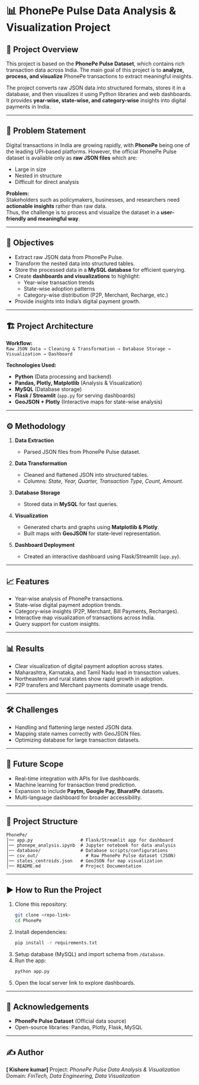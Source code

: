 
# 📊 PhonePe Pulse Data Analysis & Visualization Project

## 📌 Project Overview
This project is based on the **PhonePe Pulse Dataset**, which contains rich transaction data across India. 
The main goal of this project is to **analyze, process, and visualize** PhonePe transactions to extract meaningful insights.

The project converts raw JSON data into structured formats, stores it in a database, and then visualizes it using Python libraries and web dashboards. 
It provides **year-wise, state-wise, and category-wise** insights into digital payments in India.

---

## 🚩 Problem Statement
Digital transactions in India are growing rapidly, with **PhonePe** being one of the leading UPI-based platforms. 
However, the official PhonePe Pulse dataset is available only as **raw JSON files** which are:
- Large in size
- Nested in structure
- Difficult for direct analysis

**Problem:**  
Stakeholders such as policymakers, businesses, and researchers need **actionable insights** rather than raw data.  
Thus, the challenge is to process and visualize the dataset in a **user-friendly and meaningful way**.

---

## 🎯 Objectives
- Extract raw JSON data from PhonePe Pulse.
- Transform the nested data into structured tables.
- Store the processed data in a **MySQL database** for efficient querying.
- Create **dashboards and visualizations** to highlight:
  - Year-wise transaction trends  
  - State-wise adoption patterns  
  - Category-wise distribution (P2P, Merchant, Recharge, etc.)  
- Provide insights into India’s digital payment growth.

---

## 🏗️ Project Architecture
**Workflow:**  
`Raw JSON Data → Cleaning & Transformation → Database Storage → Visualization → Dashboard`  

**Technologies Used:**
- **Python** (Data processing and backend)
- **Pandas, Plotly, Matplotlib** (Analysis & Visualization)
- **MySQL** (Database storage)
- **Flask / Streamlit** (`app.py` for serving dashboards)
- **GeoJSON + Plotly** (Interactive maps for state-wise analysis)

---

## ⚙️ Methodology
1. **Data Extraction**  
   - Parsed JSON files from PhonePe Pulse dataset.  

2. **Data Transformation**  
   - Cleaned and flattened JSON into structured tables.  
   - Columns: *State, Year, Quarter, Transaction Type, Count, Amount*.  

3. **Database Storage**  
   - Stored data in **MySQL** for fast queries.  

4. **Visualization**  
   - Generated charts and graphs using **Matplotlib & Plotly**.  
   - Built maps with **GeoJSON** for state-level representation.  

5. **Dashboard Deployment**  
   - Created an interactive dashboard using Flask/Streamlit (`app.py`).  

---

## 📈 Features
- Year-wise analysis of PhonePe transactions.  
- State-wise digital payment adoption trends.  
- Category-wise insights (P2P, Merchant, Bill Payments, Recharges).  
- Interactive map visualization of transactions across India.  
- Query support for custom insights.  

---

## 📊 Results
- Clear visualization of digital payment adoption across states.  
- Maharashtra, Karnataka, and Tamil Nadu lead in transaction values.  
- Northeastern and rural states show rapid growth in adoption.  
- P2P transfers and Merchant payments dominate usage trends.  

---

## 🛠️ Challenges
- Handling and flattening large nested JSON data.  
- Mapping state names correctly with GeoJSON files.  
- Optimizing database for large transaction datasets.  

---

## 🚀 Future Scope
- Real-time integration with APIs for live dashboards.  
- Machine learning for transaction trend prediction.  
- Expansion to include **Paytm, Google Pay, BharatPe** datasets.  
- Multi-language dashboard for broader accessibility.  

---

## 📂 Project Structure
```
PhonePe/
│── app.py                  # Flask/Streamlit app for dashboard
│── phonepe_analysis.ipynb  # Jupyter notebook for data analysis
│── database/               # Database scripts/configurations
│── csv_out/                  # Raw PhonePe Pulse dataset (JSON)
│── states_centroids.json   # GeoJSON for map visualization
│── README.md               # Project Documentation
```

---

## ▶️ How to Run the Project
1. Clone this repository:
   ```bash
   git clone <repo-link>
   cd PhonePe
   ```
2. Install dependencies:
   ```bash
   pip install -r requirements.txt
   ```
3. Setup database (MySQL) and import schema from `/database`.  
4. Run the app:
   ```bash
   python app.py
   ```
5. Open the local server link to explore dashboards.

---

## 🙌 Acknowledgements
- **PhonePe Pulse Dataset** (Official data source)
- Open-source libraries: Pandas, Plotly, Flask, MySQL

---

## ✍️ Author
**[ Kishore kumar]** 
Project: *PhonePe Pulse Data Analysis & Visualization*  
Domain: *FinTech, Data Engineering, Data Visualization*  
